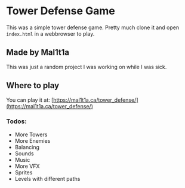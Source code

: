 # Tower Defense Game
This was a simple tower defense game. Pretty much clone it and open `index.html` in a webbrowser to play.

## Made by Mal1t1a
This was just a random project I was working on while I was sick.

## Where to play
You can play it at: [https://mal1t1a.ca/tower_defense/](https://mal1t1a.ca/tower_defense/)

### Todos:
- More Towers
- More Enemies
- Balancing
- Sounds
- Music
- More VFX
- Sprites
- Levels with different paths